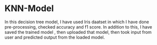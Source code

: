 # KNN-Model
In this decision tree model, I have used Iris daatset in which I have done pre-processing, checked accuracy and f1 score. In addition to this, I have saved the trained model , then uploaded that model, then took  input from user and predicted output from the loaded model.
